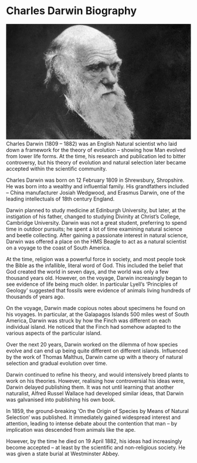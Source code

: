 # Charles Darwin Biography
![Branching](TELEMMGLPICT000036820544_trans++RMPdAQh26qjv-IIr3xDRU1qiEd_IfCIDgII5DVa_CFc.jpeg)
Charles Darwin (1809 – 1882) was an English Natural scientist who laid down a framework for the theory of evolution – showing how Man evolved from lower life forms. At the time, his research and publication led to bitter controversy, but his theory of evolution and natural selection later became accepted within the scientific community.

Charles Darwin was born on 12 February 1809 in Shrewsbury, Shropshire. He was born into a wealthy and influential family. His grandfathers included – China manufacturer Josiah Wedgwood, and Erasmus Darwin, one of the leading intellectuals of 18th century England.

Darwin planned to study medicine at Edinburgh University, but later, at the instigation of his father, changed to studying Divinity at Christ’s College, Cambridge University. Darwin was not a great student, preferring to spend time in outdoor pursuits; he spent a lot of time examining natural science and beetle collecting. After gaining a passionate interest in natural science, Darwin was offered a place on the HMS Beagle to act as a natural scientist on a voyage to the coast of South America.

At the time, religion was a powerful force in society, and most people took the Bible as the infallible, literal word of God. This included the belief that God created the world in seven days, and the world was only a few thousand years old. However, on the voyage, Darwin increasingly began to see evidence of life being much older. In particular Lyell’s ‘Principles of Geology’ suggested that fossils were evidence of animals living hundreds of thousands of years ago.

On the voyage, Darwin made copious notes about specimens he found on his voyages. In particular, at the Galapagos Islands 500 miles west of South America, Darwin was struck by how the Finch was different on each individual island. He noticed that the Finch had somehow adapted to the various aspects of the particular island.

Over the next 20 years, Darwin worked on the dilemma of how species evolve and can end up being quite different on different islands. Influenced by the work of Thomas Malthus, Darwin came up with a theory of natural selection and gradual evolution over time.

Darwin continued to refine his theory, and would intensively breed plants to work on his theories. However, realising how controversial his ideas were, Darwin delayed publishing them. It was not until learning that another naturalist, Alfred Russel Wallace had developed similar ideas, that Darwin was galvanised into publishing his own book.

In 1859, the ground-breaking ‘On the Origin of Species by Means of Natural Selection‘ was published. It immediately gained widespread interest and attention, leading to intense debate about the contention that man – by implication was descended from animals like the ape.

However, by the time he died on 19 April 1882, his ideas had increasingly become accepted – at least by the scientific and non-religious society. He was given a state burial at Westminster Abbey.

